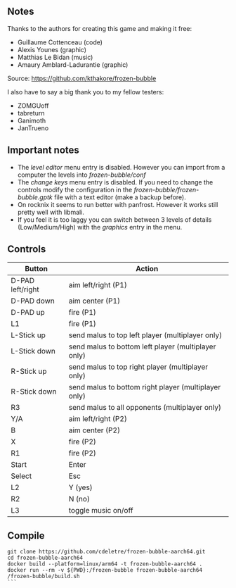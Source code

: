 ## Notes

Thanks to the authors for creating this game and making it free:
* Guillaume Cottenceau (code)
* Alexis Younes (graphic)
* Matthias Le Bidan (music)
* Amaury Amblard-Ladurantie (graphic)

Source: https://github.com/kthakore/frozen-bubble

I also have to say a big thank you to my fellow testers:
* ZOMGUoff
* tabreturn
* Ganimoth
* JanTrueno

## Important notes

* The *level editor* menu entry is disabled. However you can import from a computer the levels into *frozen-bubble/conf*
* The *change keys* menu entry is disabled. If you need to change the controls modify the configuration in the *frozen-bubble/frozen-bubble.gptk* file with a text editor (make a backup before).
* On rocknix it seems to run better with panfrost. However it works still pretty well with libmali.
* If you feel it is too laggy you can switch between 3 levels of details (Low/Medium/High) with the *graphics* entry in the menu.

## Controls

| Button | Action |
|--|--| 
|D-PAD left/right|aim left/right (P1)|
|D-PAD down|aim center  (P1)|
|D-PAD up|fire (P1)|
|L1|fire (P1)|
|L-Stick up|send malus to top left player (multiplayer only)|
|L-Stick down|send malus to bottom left player (multiplayer only)|
|R-Stick up|send malus to top right player (multiplayer only)|
|R-Stick down|send malus to bottom right player (multiplayer only)|
|R3|send malus to all opponents (multiplayer only)|
|Y/A|aim left/right (P2)|
|B|aim center (P2)|
|X|fire (P2)|
|R1|fire (P2)|
|Start|Enter|
|Select|Esc|
|L2|Y (yes)|
|R2|N (no)|
|L3|toggle music on/off|

## Compile

````
git clone https://github.com/cdeletre/frozen-bubble-aarch64.git
cd frozen-bubble-aarch64
docker build --platform=linux/arm64 -t frozen-bubble-aarch64 .
docker run --rm -v ${PWD}:/frozen-bubble frozen-bubble-aarch64 /frozen-bubble/build.sh
```

